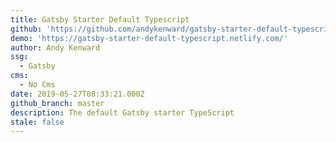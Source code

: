 ```yaml
---
title: Gatsby Starter Default Typescript
github: 'https://github.com/andykenward/gatsby-starter-default-typescript'
demo: 'https://gatsby-starter-default-typescript.netlify.com/'
author: Andy Kenward
ssg:
  - Gatsby
cms:
  - No Cms
date: 2019-05-27T08:33:21.000Z
github_branch: master
description: The default Gatsby starter TypeScript
stale: false
---
```

